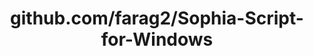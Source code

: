 ---
layout: post
title: github.com/farag2/Sophia-Script-for-Windows
categories: link
tags: [انگلیسی, گیت‌هاب, برنامه‌نویسی]
---